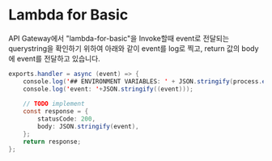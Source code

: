 # Lambda for Basic

API Gateway에서 "lambda-for-basic"을 Invoke할때 event로 전달되는 querystring을 확인하기 위하여 아래와 같이 event를 log로 찍고, return 값의 body에 event를 전달하고 있습니다. 

```java
exports.handler = async (event) => {
    console.log('## ENVIRONMENT VARIABLES: ' + JSON.stringify(process.env))
    console.log('event: '+JSON.stringify((event)));
    
    // TODO implement
    const response = {
        statusCode: 200,
        body: JSON.stringify(event),
    };
    return response;
};
```

